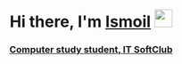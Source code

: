 <h1 align="center">Hi there, I'm <a href="https://www.softclub.tj/" target="_blank">Ismoil</a> 
<img src="https://github.com/blackcater/blackcater/raw/main/images/Hi.gif" height="32"/></h1>
<a href="https://www.softclub.tj/"><h3 align="center">Computer study student, IT SoftClub</h3></a>